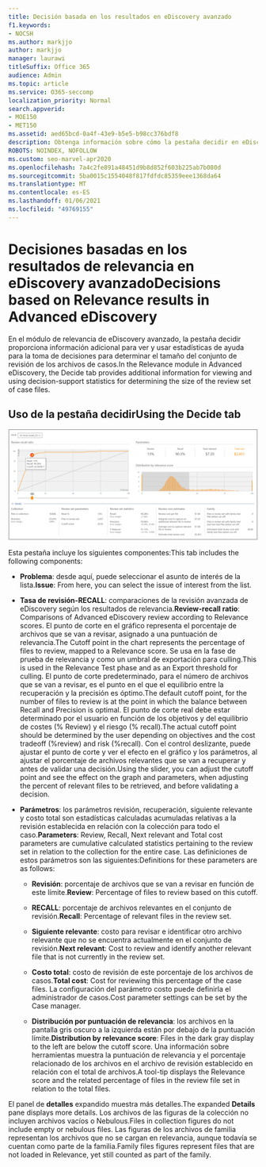```yaml
---
title: Decisión basada en los resultados en eDiscovery avanzado
f1.keywords:
- NOCSH
ms.author: markjjo
author: markjjo
manager: laurawi
titleSuffix: Office 365
audience: Admin
ms.topic: article
ms.service: O365-seccomp
localization_priority: Normal
search.appverid:
- MOE150
- MET150
ms.assetid: aed65bcd-0a4f-43e9-b5e5-b98cc376bdf8
description: Obtenga información sobre cómo la pestaña decidir en eDiscovery avanzado proporciona datos que pueden ayudarle a determinar el tamaño correcto del conjunto de revisión de los archivos de casos.
ROBOTS: NOINDEX, NOFOLLOW
ms.custom: seo-marvel-apr2020
ms.openlocfilehash: 7a4c2fe891a48451d9b8d852f603b225ab7b080d
ms.sourcegitcommit: 5ba0015c1554048f817fdfdc85359eee1368da64
ms.translationtype: MT
ms.contentlocale: es-ES
ms.lasthandoff: 01/06/2021
ms.locfileid: "49769155"
---
```

# <a name="decisions-based-on-relevance-results-in-advanced-ediscovery"></a><span data-ttu-id="1c192-103">Decisiones basadas en los resultados de relevancia en eDiscovery avanzado</span><span class="sxs-lookup"><span data-stu-id="1c192-103">Decisions based on Relevance results in Advanced eDiscovery</span></span>
  
<span data-ttu-id="1c192-104">En el módulo de relevancia de eDiscovery avanzado, la pestaña decidir proporciona información adicional para ver y usar estadísticas de ayuda para la toma de decisiones para determinar el tamaño del conjunto de revisión de los archivos de casos.</span><span class="sxs-lookup"><span data-stu-id="1c192-104">In the Relevance module in Advanced eDiscovery, the Decide tab provides additional information for viewing and using decision-support statistics for determining the size of the review set of case files.</span></span>
  
## <a name="using-the-decide-tab"></a><span data-ttu-id="1c192-105">Uso de la pestaña decidir</span><span class="sxs-lookup"><span data-stu-id="1c192-105">Using the Decide tab</span></span>

![Decisión de relevancia](../media/f32fed89-f3b5-404a-90c7-ea25d2eb58a9.png)
  
<span data-ttu-id="1c192-107">Esta pestaña incluye los siguientes componentes:</span><span class="sxs-lookup"><span data-stu-id="1c192-107">This tab includes the following components:</span></span>
  
- <span data-ttu-id="1c192-108">**Problema**: desde aquí, puede seleccionar el asunto de interés de la lista.</span><span class="sxs-lookup"><span data-stu-id="1c192-108">**Issue**: From here, you can select the issue of interest from the list.</span></span>

- <span data-ttu-id="1c192-109">**Tasa de revisión-RECALL**: comparaciones de la revisión avanzada de eDiscovery según los resultados de relevancia.</span><span class="sxs-lookup"><span data-stu-id="1c192-109">**Review-recall ratio**: Comparisons of Advanced eDiscovery review according to Relevance scores.</span></span> <span data-ttu-id="1c192-110">El punto de corte en el gráfico representa el porcentaje de archivos que se van a revisar, asignado a una puntuación de relevancia.</span><span class="sxs-lookup"><span data-stu-id="1c192-110">The Cutoff point in the chart represents the percentage of files to review, mapped to a Relevance score.</span></span> <span data-ttu-id="1c192-111">Se usa en la fase de prueba de relevancia y como un umbral de exportación para culling.</span><span class="sxs-lookup"><span data-stu-id="1c192-111">This is used in the Relevance Test phase and as an Export threshold for culling.</span></span> <span data-ttu-id="1c192-112">El punto de corte predeterminado, para el número de archivos que se van a revisar, es el punto en el que el equilibrio entre la recuperación y la precisión es óptimo.</span><span class="sxs-lookup"><span data-stu-id="1c192-112">The default cutoff point, for the number of files to review is at the point in which the balance between Recall and Precision is optimal.</span></span> <span data-ttu-id="1c192-113">El punto de corte real debe estar determinado por el usuario en función de los objetivos y del equilibrio de costes (% Review) y el riesgo (% recall).</span><span class="sxs-lookup"><span data-stu-id="1c192-113">The actual cutoff point should be determined by the user depending on objectives and the cost tradeoff (%review) and risk (%recall).</span></span> <span data-ttu-id="1c192-114">Con el control deslizante, puede ajustar el punto de corte y ver el efecto en el gráfico y los parámetros, al ajustar el porcentaje de archivos relevantes que se van a recuperar y antes de validar una decisión.</span><span class="sxs-lookup"><span data-stu-id="1c192-114">Using the slider, you can adjust the cutoff point and see the effect on the graph and parameters, when adjusting the percent of relevant files to be retrieved, and before validating a decision.</span></span>

- <span data-ttu-id="1c192-115">**Parámetros**: los parámetros revisión, recuperación, siguiente relevante y costo total son estadísticas calculadas acumuladas relativas a la revisión establecida en relación con la colección para todo el caso.</span><span class="sxs-lookup"><span data-stu-id="1c192-115">**Parameters**: Review, Recall, Next relevant and Total cost parameters are cumulative calculated statistics pertaining to the review set in relation to the collection for the entire case.</span></span> <span data-ttu-id="1c192-116">Las definiciones de estos parámetros son las siguientes:</span><span class="sxs-lookup"><span data-stu-id="1c192-116">Definitions for these parameters are as follows:</span></span>

  - <span data-ttu-id="1c192-117">**Revisión**: porcentaje de archivos que se van a revisar en función de este límite.</span><span class="sxs-lookup"><span data-stu-id="1c192-117">**Review**: Percentage of files to review based on this cutoff.</span></span>

  - <span data-ttu-id="1c192-118">**RECALL**: porcentaje de archivos relevantes en el conjunto de revisión.</span><span class="sxs-lookup"><span data-stu-id="1c192-118">**Recall**: Percentage of relevant files in the review set.</span></span>

  - <span data-ttu-id="1c192-119">**Siguiente relevante**: costo para revisar e identificar otro archivo relevante que no se encuentra actualmente en el conjunto de revisión.</span><span class="sxs-lookup"><span data-stu-id="1c192-119">**Next relevant**: Cost to review and identify another relevant file that is not currently in the review set.</span></span>

  - <span data-ttu-id="1c192-120">**Costo total**: costo de revisión de este porcentaje de los archivos de casos.</span><span class="sxs-lookup"><span data-stu-id="1c192-120">**Total cost**: Cost for reviewing this percentage of the case files.</span></span> <span data-ttu-id="1c192-121">La configuración del parámetro costo puede definirla el administrador de casos.</span><span class="sxs-lookup"><span data-stu-id="1c192-121">Cost parameter settings can be set by the Case manager.</span></span>

  - <span data-ttu-id="1c192-122">**Distribución por puntuación de relevancia**: los archivos en la pantalla gris oscuro a la izquierda están por debajo de la puntuación límite.</span><span class="sxs-lookup"><span data-stu-id="1c192-122">**Distribution by relevance score**: Files in the dark gray display to the left are below the cutoff score.</span></span> <span data-ttu-id="1c192-123">Una información sobre herramientas muestra la puntuación de relevancia y el porcentaje relacionado de los archivos en el archivo de revisión establecido en relación con el total de archivos.</span><span class="sxs-lookup"><span data-stu-id="1c192-123">A tool-tip displays the Relevance score and the related percentage of files in the review file set in relation to the total files.</span></span>

<span data-ttu-id="1c192-124">El panel de **detalles** expandido muestra más detalles.</span><span class="sxs-lookup"><span data-stu-id="1c192-124">The expanded **Details** pane displays more details.</span></span> <span data-ttu-id="1c192-125">Los archivos de las figuras de la colección no incluyen archivos vacíos o Nebulous.</span><span class="sxs-lookup"><span data-stu-id="1c192-125">Files in collection figures do not include empty or nebulous files.</span></span> <span data-ttu-id="1c192-126">Las figuras de los archivos de familia representan los archivos que no se cargan en relevancia, aunque todavía se cuentan como parte de la familia.</span><span class="sxs-lookup"><span data-stu-id="1c192-126">Family files figures represent files that are not loaded in Relevance, yet still counted as part of the family.</span></span>
